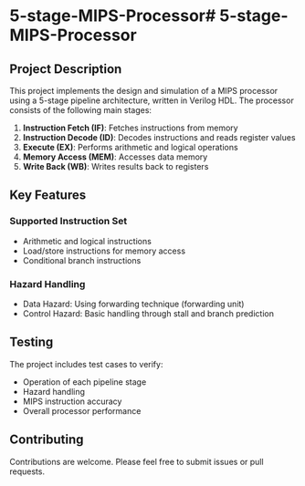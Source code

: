 # 5-stage-MIPS-Processor# 5-stage-MIPS-Processor

## Project Description
This project implements the design and simulation of a MIPS processor using a 5-stage pipeline architecture, written in Verilog HDL. The processor consists of the following main stages:

1. **Instruction Fetch (IF)**: Fetches instructions from memory
2. **Instruction Decode (ID)**: Decodes instructions and reads register values
3. **Execute (EX)**: Performs arithmetic and logical operations
4. **Memory Access (MEM)**: Accesses data memory
5. **Write Back (WB)**: Writes results back to registers

## Key Features

### Supported Instruction Set
- Arithmetic and logical instructions
- Load/store instructions for memory access
- Conditional branch instructions

### Hazard Handling
- Data Hazard: Using forwarding technique (forwarding unit)
- Control Hazard: Basic handling through stall and branch prediction

## Testing

The project includes test cases to verify:
- Operation of each pipeline stage
- Hazard handling
- MIPS instruction accuracy
- Overall processor performance

## Contributing

Contributions are welcome. Please feel free to submit issues or pull requests.